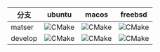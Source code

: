 | 分支    | ubuntu                                                       | macos                                                        | freebsd                                                      |
| ------- | ------------------------------------------------------------ | ------------------------------------------------------------ | ------------------------------------------------------------ |
| matser  | ![CMake](https://github.com/beliefsky/sky/workflows/ubuntu/badge.svg?branch=master) | ![CMake](https://github.com/beliefsky/sky/workflows/macos/badge.svg?branch=master) | ![CMake](https://github.com/beliefsky/sky/workflows/freebsd/badge.svg?branch=master) |
| develop | ![CMake](https://github.com/beliefsky/sky/workflows/ubuntu/badge.svg?branch=develop) | ![CMake](https://github.com/beliefsky/sky/workflows/macos/badge.svg?branch=develop) | ![CMake](https://github.com/beliefsky/sky/workflows/freebsd/badge.svg?branch=develop) |


